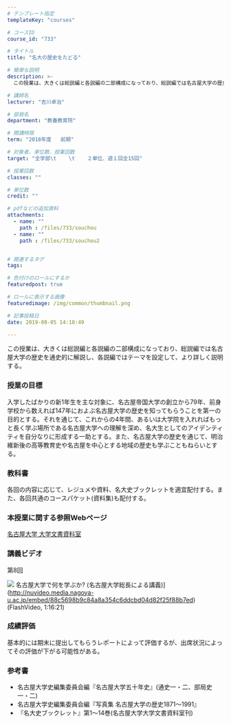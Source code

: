 ```yaml
---
# テンプレート指定
templateKey: "courses"

# コースID
course_id: "733"

# タイトル
title: "名大の歴史をたどる"

# 簡単な説明
description: >-
  この授業は、大きくは総説編と各説編の二部構成になっており、総説編では名古屋大学の歴史を通史的に解説し、各説編ではテーマを設定して、より詳しく説明する。...

# 講師名
lecturer: "吉川卓治"

# 部局名
department: "教養教育院"

# 開講時限
term: "2018年度	前期"

# 対象者、単位数、授業回数
target: "全学部\t    \t    ２単位、週１回全15回"

# 授業回数
classes: ""

# 単位数
credit: ""

# pdfなどの追加資料
attachments: 
  - name: "" 
    path : /files/733/souchou
  - name: "" 
    path : /files/733/souchou2


# 関連するタグ
tags:

# 色付けのロールにするか
featuredpost: true

# ロールに表示する画像
featuredimage: /img/common/thumbnail.png

# 記事投稿日
date: 2019-08-05 14:18:49

---
```

この授業は、大きくは総説編と各説編の二部構成になっており、総説編では名古屋大学の歴史を通史的に解説し、各説編ではテーマを設定して、より詳しく説明する。


  
### 授業の目標  
入学したばかりの新1年生を主な対象に、名古屋帝国大学の創立から79年、前身学校から数えれば147年におよぶ名古屋大学の歴史を知ってもらうことを第一の目的とする。それを通じて、これからの4年間、あるいは大学院を入れればもっと長く学ぶ場所である名古屋大学への理解を深め、名大生としてのアイデンティティを自分なりに形成する一助とする。また、名古屋大学の歴史を通じて、明治維新後の高等教育史や名古屋を中心とする地域の歴史も学ぶこともねらいとする。  
### 教科書  
各回の内容に応じて、レジュメや資料、名大史ブックレットを適宜配付する。また、各回共通のコースパケット(資料集)も配付する。  
### 本授業に関する参照Webページ  
[名古屋大学 大学文書資料室](http://nua.jimu.nagoya-u.ac.jp/)

### 講義ビデオ

第8回


![](/files/733/souchou2) 名古屋大学で何を学ぶか? (名古屋大学総長による講義)](http://nuvideo.media.nagoya-u.ac.jp/embed/88c5698b9c84a8a354c6ddcbd04d82f25f88b7ed) (FlashVideo, 1:16:21)

  
### 成績評価  
基本的には期末に提出してもらうレポートによって評価するが、出席状況によってその評価が下がる可能性がある。
  
### 参考書  
  
* 名古屋大学史編集委員会編『名古屋大学五十年史』(通史一・二、部局史一・二)  
* 名古屋大学史編集委員会編『写真集 名古屋大学の歴史1871～1991』  
* 『名大史ブックレット』第1～14巻(名古屋大学大学文書資料室刊)